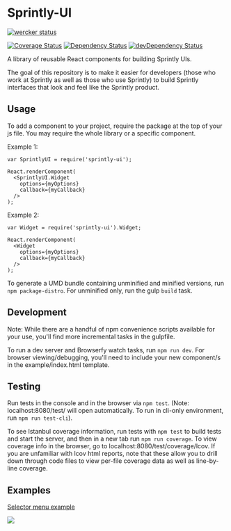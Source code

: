 # Sprintly-UI

[![wercker status](https://app.wercker.com/status/6f1113d164af4141ba82b9608cc795bc/m "wercker status")](https://app.wercker.com/project/bykey/6f1113d164af4141ba82b9608cc795bc)

[![Coverage Status](https://coveralls.io/repos/sprintly/sprintly-ui/badge.png)](https://coveralls.io/r/sprintly/sprintly-ui)
[![Dependency Status](https://david-dm.org/sprintly/sprintly-ui.svg)](https://david-dm.org/sprintly/sprintly-ui)
[![devDependency Status](https://david-dm.org/sprintly/sprintly-ui/dev-status.svg)](https://david-dm.org/sprintly/sprintly-ui#info=devDependencies)

A library of reusable React components for building Sprintly UIs.

The goal of this repository is to make it easier for developers (those who work at Sprintly as well as those who use Sprintly) to build Sprintly interfaces that look and feel like the Sprintly product.


## Usage

To add a component to your project, require the package at the top of your js file. You may require the whole library or a specific component.


Example 1:
```
var SprintlyUI = require('sprintly-ui');

React.renderComponent(
  <SprintlyUI.Widget
    options={myOptions}
    callback={myCallback}
  />
);
```


Example 2:
```
var Widget = require('sprintly-ui').Widget;

React.renderComponent(
  <Widget
    options={myOptions}
    callback={myCallback}
  />
);
```

To generate a UMD bundle containing unminified and minified versions, run ```npm package-distro```.
For unminified only, run the gulp ```build``` task.


## Development

Note: While there are a handful of npm convenience scripts available for your use,
you'll find more incremental tasks in the gulpfile.

To run a dev server and Browserfy watch tasks, run ```npm run dev```. For browser viewing/debugging, you'll need to include your new component/s in the example/index.html template.


## Testing

Run tests in the console and in the browser via ```npm test```. (Note: localhost:8080/test/ will open automatically. To run in cli-only environment, run ```npm run test-cli```).

To see Istanbul coverage information, run tests with ```npm test``` to build tests and start the server,
and then in a new tab run ```npm run coverage```. To view coverage info in the browser, go to localhost:8080/test/coverage/lcov. If you are unfamiliar with lcov html reports, note that these allow you to drill down through code files to view per-file coverage data as well as line-by-line coverage.


## Examples

[Selector menu example][1]

![](http://g.recordit.co/iVmXZP8gLh.gif)

[1]: https://github.com/sprintly/sprintly-ui/blob/master/examples/menus.html
